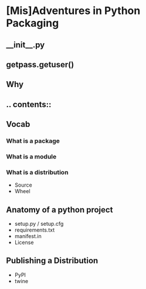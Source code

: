 # [Mis]Adventures in Python Packaging



## \_\_init\_\_.py



## getpass.getuser()



## Why



## .\. contents::



## Vocab
### What is a package
### What is a module
### What is a distribution
 - Source
 - Wheel


## Anatomy of a python project

 - setup.py / setup.cfg
 - requirements.txt
 - manifest.in
 - License



## Publishing a Distribution
 - PyPI
 - twine

<!--stackedit_data:
eyJoaXN0b3J5IjpbLTE3ODIwMjM3MiwtMzA1MTA0MTc1XX0=
-->